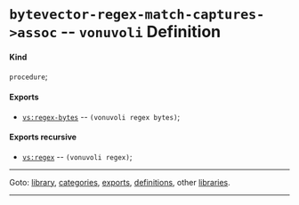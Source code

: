 

<a id='definition__vonuvoli__bytevector-regex-match-captures-_3e_assoc'></a>

# `bytevector-regex-match-captures->assoc` -- `vonuvoli` Definition


<a id='definition__vonuvoli__bytevector-regex-match-captures-_3e_assoc__kind'></a>

#### Kind

`procedure`;


<a id='definition__vonuvoli__bytevector-regex-match-captures-_3e_assoc__exports'></a>

#### Exports

 * [`vs:regex-bytes`](../../vonuvoli/exports/vs_3a_regex-bytes.md#export__vonuvoli__vs_3a_regex-bytes) -- `(vonuvoli regex bytes)`;


<a id='definition__vonuvoli__bytevector-regex-match-captures-_3e_assoc__exports-recursive'></a>

#### Exports recursive

 * [`vs:regex`](../../vonuvoli/exports/vs_3a_regex.md#export__vonuvoli__vs_3a_regex) -- `(vonuvoli regex)`;

----

Goto: [library](../../vonuvoli/_index.md#library__vonuvoli), [categories](../../vonuvoli/categories/_index.md#toc__vonuvoli__categories), [exports](../../vonuvoli/exports/_index.md#toc__vonuvoli__exports), [definitions](../../vonuvoli/definitions/_index.md#toc__vonuvoli__definitions), other [libraries](../../_libraries.md#toc__libraries).

----

